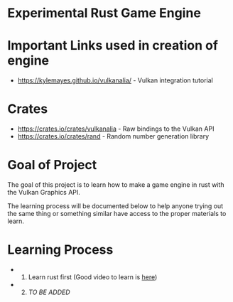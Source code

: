 # Experimental Rust Game Engine



# Important Links used in creation of engine

* https://kylemayes.github.io/vulkanalia/ - Vulkan integration tutorial

# Crates

* https://crates.io/crates/vulkanalia - Raw bindings to the Vulkan API
* https://crates.io/crates/rand - Random number generation library


# Goal of Project

The goal of this project is to learn how to make a game engine in rust with the Vulkan Graphics API.

The learning process will be documented below to help anyone trying out the same thing or something similar have access to the proper materials to learn.


# Learning Process

* 1. Learn rust first (Good video to learn is [here](https://www.youtube.com/watch?v=ygL_xcavzQ4&t=2s&ab_channel=DerekBanas))

* 2. *TO BE ADDED*